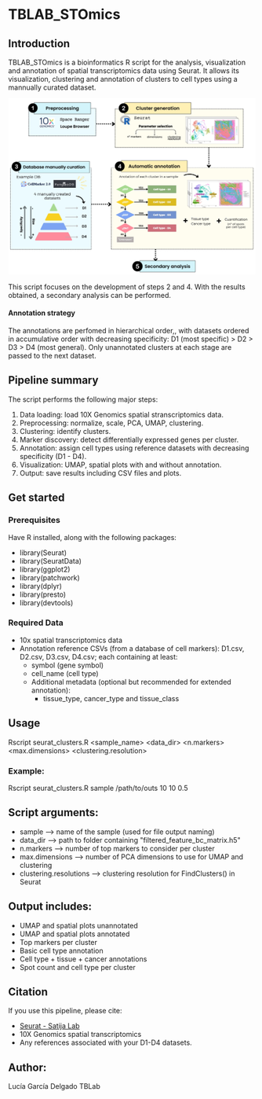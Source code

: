 # TBLAB_STOmics

## Introduction
TBLAB_STOmics is a bioinformatics R script for the analysis, visualization and annotation of spatial transcriptomics data using Seurat. It allows its visualization, clustering and annotation of clusters to cell types using a mannually curated dataset.

![General workflow](workflow.jpeg)

This script focuses on the development of steps 2 and 4. With the results obtained, a secondary analysis can be performed.


#### Annotation strategy
The annotations are perfomed in hierarchical order,, with datasets ordered in accumulative order with decreasing specificity: D1 (most specific) > D2 > D3 > D4 (most general). Only unannotated clusters at each stage are passed to the next dataset.

## Pipeline summary
The script performs the following major steps:
1. Data loading: load 10X Genomics spatial stranscriptomics data.
2. Preprocessing: normalize, scale, PCA, UMAP, clustering.
3. Clustering: identify clusters.
4. Marker discovery: detect differentially expressed genes per cluster.
5. Annotation: assign cell types using reference datasets with decreasing specificity (D1 - D4).
6. Visualization: UMAP, spatial plots with and without annotation.
7. Output: save results including CSV files and plots.


## Get started
### Prerequisites
Have R installed, along with the following packages:
- library(Seurat)
- library(SeuratData)
- library(ggplot2)
- library(patchwork)
- library(dplyr)
- library(presto)
- library(devtools)


### Required Data
- 10x spatial transcriptomics data
- Annotation reference CSVs (from a database of cell markers): D1.csv, D2.csv, D3.csv, D4.csv; each containing at least:
  - symbol (gene symbol)
  - cell_name (cell type)
  - Additional metadata (optional but recommended for extended annotation):
    - tissue_type, cancer_type and tissue_class


## Usage
Rscript seurat_clusters.R <sample_name> <data_dir> <n.markers> <max.dimensions> <clustering.resolution>

### Example:
Rscript seurat_clusters.R sample /path/to/outs 10 10 0.5

## Script arguments:
- sample --> name of the sample (used for file output naming)
- data_dir --> path to folder containing "filtered_feature_bc_matrix.h5"
- n.markers --> number of top markers to consider per cluster
- max.dimensions --> number of PCA dimensions to use for UMAP and clustering
- clustering.resolutions --> clustering resolution for FindClusters() in Seurat

## Output includes:
- UMAP and spatial plots unannotated
- UMAP and spatial plots annotated
- Top markers per cluster
- Basic cell type annotation
- Cell type + tissue + cancer annotations
- Spot count and cell type per cluster


## Citation
If you use this pipeline, please cite:
- [Seurat - Satija Lab](https://satijalab.org/seurat/)
- 10X Genomics spatial transcriptomics
- Any references associated with your D1-D4 datasets.

## Author:
Lucía García Delgado
TBLab
 


    
